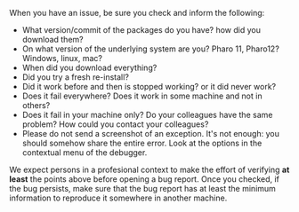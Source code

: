 When you have an issue, be sure you check and inform the following:

   - What version/commit of the packages do you have? how did you download them?
   - On what version of the underlying system are you? Pharo 11, Pharo12? Windows, linux, mac?
   - When did you download everything?
   - Did you try a fresh re-install?
   - Did it work before and then is stopped working? or it did never work?
   - Does it fail everywhere? Does it work in some machine and not in others?
   - Does it fail in your machine only? Do your colleagues have the same problem? How could you contact your colleagues?
   - Please do not send a screenshot of an exception. It's not enough: you should somehow share the entire error. Look at the options in the contextual menu of the debugger.

We expect persons in a profesional context to make the effort of verifying **at least** the points above before opening a bug report.
Once you checked, if the bug persists, make sure that the bug report has at least the minimum information to reproduce it somewhere in another machine.
